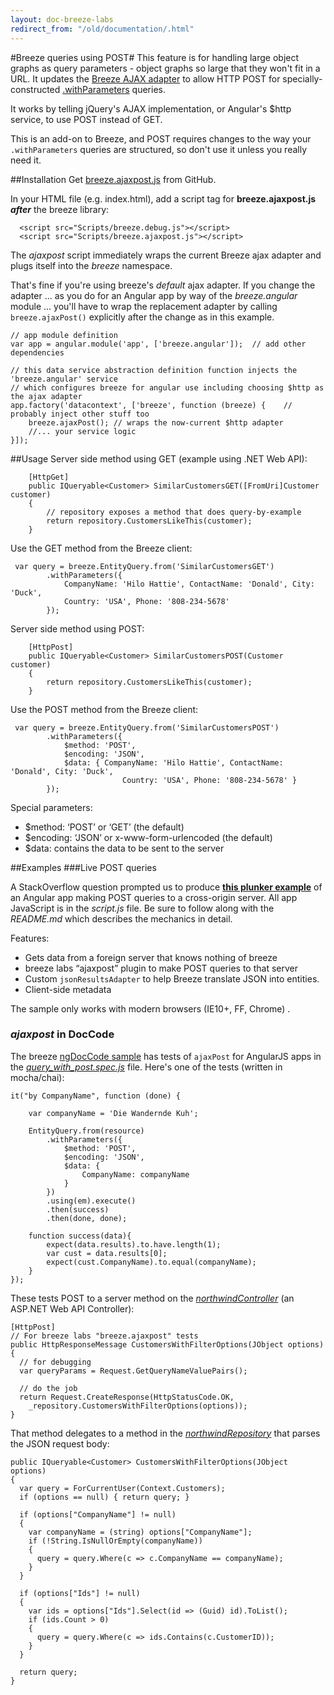 ```yaml
---
layout: doc-breeze-labs
redirect_from: "/old/documentation/.html"
---
```

#Breeze queries using POST#
This feature is for handling large object graphs as query parameters - object graphs so large that they won't fit in a URL.
It updates the [Breeze AJAX adapter](/doc-js/server-ajaxadapter) to allow HTTP POST 
for specially-constructed [.withParameters](/doc-js/api-docs/classes/EntityQuery.html#method_withParameters)
 queries.  

It works by telling jQuery's AJAX implementation, or Angular's $http service, to use POST instead of GET.  

This is an add-on to Breeze, and POST requires changes to the way your `.withParameters` queries are structured, so don't use it unless you really need it.

##Installation
Get [breeze.ajaxpost.js](https://github.com/Breeze/breeze.js.labs/blob/master/breeze.ajaxpost.js) from GitHub.

In your HTML file (e.g. index.html), add a script tag for **breeze.ajaxpost.js** ***after*** the breeze library:

      <script src="Scripts/breeze.debug.js"></script>
      <script src="Scripts/breeze.ajaxpost.js"></script>

The *ajaxpost* script immediately wraps the current Breeze ajax adapter and plugs itself into the *breeze* namespace.

That's fine if you're using breeze's *default* ajax adapter. If you change the adapter ... as you do for an Angular app by way of the *breeze.angular* module ... you'll have to wrap the replacement adapter by calling `breeze.ajaxPost()` explicitly after the change as in this example.

    // app module definition
    var app = angular.module('app', ['breeze.angular']);  // add other dependencies

    // this data service abstraction definition function injects the 'breeze.angular' service
    // which configures breeze for angular use including choosing $http as the ajax adapter
    app.factory('datacontext', ['breeze', function (breeze) {    // probably inject other stuff too
        breeze.ajaxPost(); // wraps the now-current $http adapter
        //... your service logic
    }]);

##Usage
Server side method using GET (example using .NET Web API):

        [HttpGet]
        public IQueryable<Customer> SimilarCustomersGET([FromUri]Customer customer)
        {
            // repository exposes a method that does query-by-example
            return repository.CustomersLikeThis(customer);
        }

Use the GET method from the Breeze client:

     var query = breeze.EntityQuery.from('SimilarCustomersGET')
            .withParameters({
                CompanyName: 'Hilo Hattie', ContactName: 'Donald', City: 'Duck', 
                Country: 'USA', Phone: '808-234-5678' 
            });

Server side method using POST:

        [HttpPost]
        public IQueryable<Customer> SimilarCustomersPOST(Customer customer)
        {
            return repository.CustomersLikeThis(customer);
        }

Use the POST method from the Breeze client:

     var query = breeze.EntityQuery.from('SimilarCustomersPOST')
            .withParameters({ 
                $method: 'POST',
                $encoding: 'JSON',
                $data: { CompanyName: 'Hilo Hattie', ContactName: 'Donald', City: 'Duck', 
                             Country: 'USA', Phone: '808-234-5678' } 
            });

Special parameters:

- $method: ‘POST’ or ‘GET’ (the default)
- $encoding: ‘JSON’ or x-www-form-urlencoded (the default)
- $data: contains the data to be sent to the server

##Examples
###Live POST queries

A StackOverflow question prompted us to produce [**this plunker example**](http://plnkr.co/edit/nhXIG62BDJpEJE77oLFT?p=info) of an Angular app making POST queries to a cross-origin server. All app JavaScript is in the *script.js* file. Be sure to follow along with the *README.md* which describes the mechanics in detail.

Features:

* Gets data from a foreign server that knows nothing of breeze
* breeze labs “ajaxpost” plugin to make POST queries to that server
* Custom `jsonResultsAdapter` to help Breeze translate JSON into entities.
* Client-side metadata

<p class="note">The sample only works with modern browsers (IE10+, FF, Chrome) .</p>

### *ajaxpost* in DocCode
The breeze [ngDocCode sample](https://github.com/Breeze/breeze.js.samples/tree/master/node/ngDocCode) has tests of `ajaxPost` for AngularJS apps in the [*query_with_post.spec.js*](https://github.com/Breeze/breeze.js.samples/blob/master/node/ngDocCode/public/test/server_specs/query_with_post.spec.js) file. Here's one of the tests (written in mocha/chai):

    it("by CompanyName", function (done) {

        var companyName = 'Die Wandernde Kuh';

        EntityQuery.from(resource)
            .withParameters({
                $method: 'POST',
                $encoding: 'JSON',
                $data: {
                    CompanyName: companyName
                }
            })
            .using(em).execute()
            .then(success)
            .then(done, done);

        function success(data){
            expect(data.results).to.have.length(1);
            var cust = data.results[0];
            expect(cust.CompanyName).to.equal(companyName);
        }
    });

These tests POST to a server method on the [*northwindController*](https://github.com/Breeze/breeze.js.samples/blob/master/net/DocCode/DocCode/Controllers/NorthwindController.cs#L67)  (an ASP.NET Web API Controller):

    [HttpPost]
    // For breeze labs "breeze.ajaxpost" tests
    public HttpResponseMessage CustomersWithFilterOptions(JObject options) {
      // for debugging
      var queryParams = Request.GetQueryNameValuePairs();

      // do the job
      return Request.CreateResponse(HttpStatusCode.OK,
        _repository.CustomersWithFilterOptions(options));
    }

That method delegates to a method in the [*northwindRepository*](https://github.com/Breeze/breeze.js.samples/blob/master/net/DocCode/DocCode.DataAccess.EF/NorthwindRepository.cs#L51) that parses the JSON request body:

    public IQueryable<Customer> CustomersWithFilterOptions(JObject options)
    {
      var query = ForCurrentUser(Context.Customers);
      if (options == null) { return query; }

      if (options["CompanyName"] != null)
      {
        var companyName = (string) options["CompanyName"];
        if (!String.IsNullOrEmpty(companyName))
        {
          query = query.Where(c => c.CompanyName == companyName);
        }
      }

      if (options["Ids"] != null)
      {
        var ids = options["Ids"].Select(id => (Guid) id).ToList();
        if (ids.Count > 0)
        {
          query = query.Where(c => ids.Contains(c.CustomerID));
        }
      }

      return query;
    }

